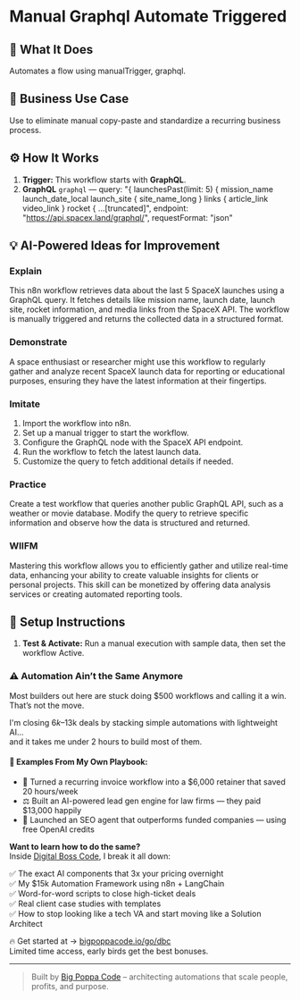 # Manual Graphql Automate Triggered
  ## 🚀 What It Does
  Automates a flow using manualTrigger, graphql.
  
  ## 💼 Business Use Case
  Use to eliminate manual copy-paste and standardize a recurring business process.
  
  ## ⚙️ How It Works
  1. **Trigger:** This workflow starts with **GraphQL**.
  2. **GraphQL** `graphql` — query: "{
  launchesPast(limit: 5) {
    mission_name
    launch_date_local
    launch_site {
      site_name_long
    }
    links {
      article_link
      video_link
    }
    rocket {
…[truncated]", endpoint: "https://api.spacex.land/graphql/", requestFormat: "json"
  
  ## 💡 AI-Powered Ideas for Improvement
  ### Explain
This n8n workflow retrieves data about the last 5 SpaceX launches using a GraphQL query. It fetches details like mission name, launch date, launch site, rocket information, and media links from the SpaceX API. The workflow is manually triggered and returns the collected data in a structured format.

### Demonstrate
A space enthusiast or researcher might use this workflow to regularly gather and analyze recent SpaceX launch data for reporting or educational purposes, ensuring they have the latest information at their fingertips.

### Imitate
1. Import the workflow into n8n.
2. Set up a manual trigger to start the workflow.
3. Configure the GraphQL node with the SpaceX API endpoint.
4. Run the workflow to fetch the latest launch data.
5. Customize the query to fetch additional details if needed.

### Practice
Create a test workflow that queries another public GraphQL API, such as a weather or movie database. Modify the query to retrieve specific information and observe how the data is structured and returned.

### WIIFM
Mastering this workflow allows you to efficiently gather and utilize real-time data, enhancing your ability to create valuable insights for clients or personal projects. This skill can be monetized by offering data analysis services or creating automated reporting tools.
  
  ## 🔧 Setup Instructions
  1. **Test & Activate:** Run a manual execution with sample data, then set the workflow Active.
  
### ⚠️ Automation Ain’t the Same Anymore

Most builders out here are stuck doing $500 workflows and calling it a win.  
That’s not the move.  

I'm closing $6k–$13k deals by stacking simple automations with lightweight AI...  
and it takes me under 2 hours to build most of them.

#### 🧠 Examples From My Own Playbook:
- 🔁 Turned a recurring invoice workflow into a $6,000 retainer that saved 20 hours/week  
- ⚖️ Built an AI-powered lead gen engine for law firms — they paid $13,000 happily  
- 🚀 Launched an SEO agent that outperforms funded companies — using free OpenAI credits  

**Want to learn how to do the same?**  
Inside [Digital Boss Code](https://bigpoppacode.io/go/dbc), I break it all down:

✅ The exact AI components that 3x your pricing overnight  
✅ My $15k Automation Framework using n8n + LangChain  
✅ Word-for-word scripts to close high-ticket deals  
✅ Real client case studies with templates  
✅ How to stop looking like a tech VA and start moving like a Solution Architect  

🔥 Get started at → [bigpoppacode.io/go/dbc](https://bigpoppacode.io/go/dbc)  
Limited time access, early birds get the best bonuses.

---
> Built by [Big Poppa Code](https://bigpoppacode.io) – architecting automations that scale people, profits, and purpose.
  